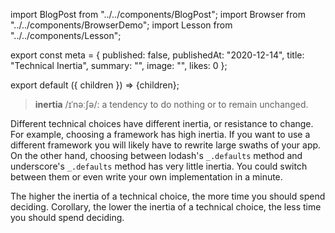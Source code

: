 import BlogPost from "../../components/BlogPost";
import Browser from "../../components/BrowserDemo";
import Lesson from "../../components/Lesson";

export const meta = {
  published: false,
  publishedAt: "2020-12-14",
  title: "Technical Inertia",
  summary: "",
  image: "",
  likes: 0
};

export default ({ children }) => <BlogPost meta={meta}>{children}</BlogPost>;

> **inertia** /ɪˈnəːʃə/: a tendency to do nothing or to remain unchanged.

Different technical choices have different inertia, or resistance to change. For example, choosing a framework has high inertia. If you want to use a different framework you will likely have to rewrite large swaths of your app. On the other hand, choosing between lodash's `_.defaults` method and underscore's `_.defaults` method has very little inertia. You could switch between them or even write your own implementation in a minute.

The higher the inertia of a technical choice, the more time you should spend deciding. Corollary, the lower the inertia of a technical choice, the less time you should spend deciding.
